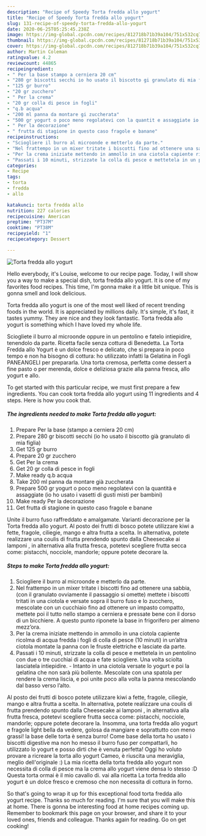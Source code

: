 ```yaml
---
description: "Recipe of Speedy Torta fredda allo yogurt"
title: "Recipe of Speedy Torta fredda allo yogurt"
slug: 131-recipe-of-speedy-torta-fredda-allo-yogurt
date: 2020-06-25T05:25:45.238Z
image: https://img-global.cpcdn.com/recipes/812718b71b39a104/751x532cq70/torta-fredda-allo-yogurt-recipe-main-photo.jpg
thumbnail: https://img-global.cpcdn.com/recipes/812718b71b39a104/751x532cq70/torta-fredda-allo-yogurt-recipe-main-photo.jpg
cover: https://img-global.cpcdn.com/recipes/812718b71b39a104/751x532cq70/torta-fredda-allo-yogurt-recipe-main-photo.jpg
author: Martin Coleman
ratingvalue: 4.2
reviewcount: 44865
recipeingredient:
- " Per la base stampo a cerniera 20 cm"
- "280 gr biscotti secchi io ho usato il biscotto gi granulato di mia figlia"
- "125 gr burro"
- "20 gr zucchero"
- " Per la crema"
- "20 gr colla di pesce in fogli"
- "q.b acqua"
- "200 ml panna da montare gi zuccherata"
- "500 gr yogurt o poco meno regolatevi con la quantit e assaggiate io ho usato i vasetti di gusti misti per bambini"
- " Per la decorazione"
- " frutta di stagione in questo caso fragole e banane"
recipeinstructions:
- "Sciogliere il burro al microonde e metterlo da parte."
- "Nel frattempo in un mixer tritate i biscotti fino ad ottenere una sabbia, (con il granulato ovviamente il passaggio si omette) mettete i biscotti tritati in una ciotola e versate sopra il burro fuso e lo zucchero, mescolate con un cucchiaio fino ad ottenere un impasto compatto, mettete poi il tutto nello stampo a cerniera e pressate bene con il dorso di un bicchiere. A questo punto riponete la base in frigorifero per almeno mezz’ora."
- "Per la crema iniziate mettendo in ammollo in una ciotola capiente ricolma di acqua fredda i fogli di colla di pesce (10 minuti) in un’altra ciotola montate la panna con le fruste elettriche e lasciate da parte."
- "Passati i 10 minuti, strizzate la colla di pesce e mettetela in un pentolino con due o tre cucchiai di acqua e fate sciogliere. Una volta sciolta lasciatela intiepidire.  Intanto in una ciotola versate lo yogurt e poi la gelatina che non sarà più bollente. Mescolate con una spatola per rendere la crema liscia, e poi unite poco alla volta la panna mescolando dal basso verso l’alto."
categories:
- Recipe
tags:
- torta
- fredda
- allo

katakunci: torta fredda allo 
nutrition: 227 calories
recipecuisine: American
preptime: "PT37M"
cooktime: "PT38M"
recipeyield: "1"
recipecategory: Dessert

---
```



![Torta fredda allo yogurt](https://img-global.cpcdn.com/recipes/812718b71b39a104/751x532cq70/torta-fredda-allo-yogurt-recipe-main-photo.jpg)

Hello everybody, it's Louise, welcome to our recipe page. Today, I will show you a way to make a special dish, torta fredda allo yogurt. It is one of my favorites food recipes. This time, I'm gonna make it a little bit unique. This is gonna smell and look delicious.

Torta fredda allo yogurt is one of the most well liked of recent trending foods in the world. It is appreciated by millions daily. It's simple, it's fast, it tastes yummy. They are nice and they look fantastic. Torta fredda allo yogurt is something which I have loved my whole life.

Sciogliete il burro al microonde oppure in un pentolino e fatelo intiepidire, tenendolo da parte. Ricetta facile senza cottura di Benedetta. La Torta Fredda allo Yogurt è un dolce fresco e delicato, che si prepara in poco tempo e non ha bisogno di cottura: ho utilizzato infatti la Gelatina in Fogli PANEANGELI per prepararla. Una torta cremosa, perfetta come dessert a fine pasto o per merenda, dolce e deliziosa grazie alla panna fresca, allo yogurt e allo.


To get started with this particular recipe, we must first prepare a few ingredients. You can cook torta fredda allo yogurt using 11 ingredients and 4 steps. Here is how you cook that.

<!--inarticleads1-->

##### The ingredients needed to make Torta fredda allo yogurt:

1. Prepare  Per la base (stampo a cerniera 20 cm)
1. Prepare 280 gr biscotti secchi (io ho usato il biscotto già granulato di mia figlia)
1. Get 125 gr burro
1. Prepare 20 gr zucchero
1. Get  Per la crema
1. Get 20 gr colla di pesce in fogli
1. Make ready q.b acqua
1. Take 200 ml panna da montare già zuccherata
1. Prepare 500 gr yogurt o poco meno regolatevi con la quantità e assaggiate (io ho usato i vasetti di gusti misti per bambini)
1. Make ready  Per la decorazione
1. Get  frutta di stagione in questo caso fragole e banane


Unite il burro fuso raffreddato e amalgamate. Varianti decorazione per la Torta fredda allo yogurt. Al posto dei frutti di bosco potete utilizzare kiwi a fette, fragole, ciliegie, mango e altra frutta a scelta. In alternativa, potete realizzare una coulis di frutta prendendo spunto dalla Cheesecake ai lamponi , in alternativa alla frutta fresca, potetevi scegliere frutta secca come: pistacchi, nocciole, mandorle; oppure potete decorare la. 

<!--inarticleads2-->

##### Steps to make Torta fredda allo yogurt:

1. Sciogliere il burro al microonde e metterlo da parte.
1. Nel frattempo in un mixer tritate i biscotti fino ad ottenere una sabbia, (con il granulato ovviamente il passaggio si omette) mettete i biscotti tritati in una ciotola e versate sopra il burro fuso e lo zucchero, mescolate con un cucchiaio fino ad ottenere un impasto compatto, mettete poi il tutto nello stampo a cerniera e pressate bene con il dorso di un bicchiere. A questo punto riponete la base in frigorifero per almeno mezz’ora.
1. Per la crema iniziate mettendo in ammollo in una ciotola capiente ricolma di acqua fredda i fogli di colla di pesce (10 minuti) in un’altra ciotola montate la panna con le fruste elettriche e lasciate da parte.
1. Passati i 10 minuti, strizzate la colla di pesce e mettetela in un pentolino con due o tre cucchiai di acqua e fate sciogliere. Una volta sciolta lasciatela intiepidire.  - Intanto in una ciotola versate lo yogurt e poi la gelatina che non sarà più bollente. Mescolate con una spatola per rendere la crema liscia, e poi unite poco alla volta la panna mescolando dal basso verso l’alto.


Al posto dei frutti di bosco potete utilizzare kiwi a fette, fragole, ciliegie, mango e altra frutta a scelta. In alternativa, potete realizzare una coulis di frutta prendendo spunto dalla Cheesecake ai lamponi , in alternativa alla frutta fresca, potetevi scegliere frutta secca come: pistacchi, nocciole, mandorle; oppure potete decorare la. Insomma, una torta fredda allo yogurt e fragole light bella da vedere, golosa da mangiare e soprattutto con meno grassi! la base delle torta è senza burro! Come base della torta ho usato i biscotti digestive ma non ho messo il burro fuso per compattarli, ho utilizzato lo yogurt e posso dirti che è venuta perfetta! Oggi ho voluto provare a ricreare la torta allo yogurt Cameo, è riuscita una meraviglia, meglio dell&#39;originale :) La mia ricetta della torta fredda allo yogurt non necessita di colla di pesce ma la crema allo yogurt viene densa lo stesso :D Questa torta ormai è il mio cavallo di. vai alla ricetta La torta fredda allo yogurt è un dolce fresco e cremoso che non necessita di cottura in forno. 

So that's going to wrap it up for this exceptional food torta fredda allo yogurt recipe. Thanks so much for reading. I'm sure that you will make this at home. There is gonna be interesting food at home recipes coming up. Remember to bookmark this page on your browser, and share it to your loved ones, friends and colleague. Thanks again for reading. Go on get cooking!

